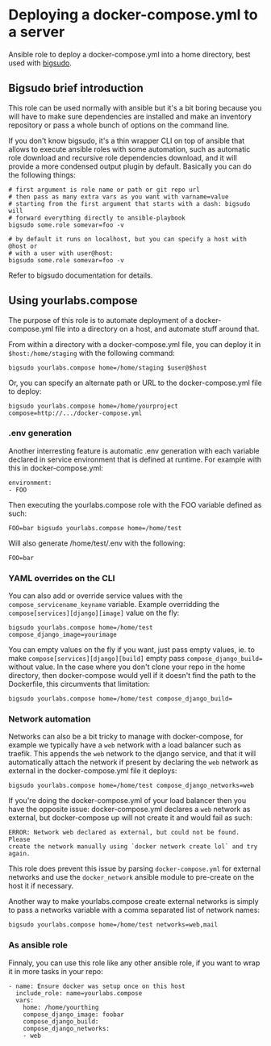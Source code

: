 # Deploying a docker-compose.yml to a server

Ansible role to deploy a docker-compose.yml into a home directory, best used
with [bigsudo](https://yourlabs.io/oss/bigsudo).

## Bigsudo brief introduction

This role can be used normally with ansible but it's a bit boring because you
will have to make sure dependencies are installed and make an inventory
repository or pass a whole bunch of options on the command line.

If you don't know bigsudo, it's a thin wrapper CLI on top of ansible that
allows to execute ansible roles with some automation, such as automatic role
download and recursive role dependencies download, and it will provide a more
condensed output plugin by default. Basically you can do the following things:

    # first argument is role name or path or git repo url
    # then pass as many extra vars as you want with varname=value
    # starting from the first argument that starts with a dash: bigsudo will
    # forward everything directly to ansible-playbook
    bigsudo some.role somevar=foo -v

    # by default it runs on localhost, but you can specify a host with @host or
    # with a user with user@host:
    bigsudo some.role somevar=foo -v

Refer to bigsudo documentation for details.

## Using yourlabs.compose

The purpose of this role is to automate deployment of a docker-compose.yml file
into a directory on a host, and automate stuff around that.

From within a directory with a docker-compose.yml file, you can deploy it in
`$host:/home/staging` with the following command:

    bigsudo yourlabs.compose home=/home/staging $user@$host

Or, you can specify an alternate path or URL to the docker-compose.yml file to deploy:

    bigsudo yourlabs.compose home=/home/yourproject compose=http://.../docker-compose.yml

### .env generation

Another interresting feature is automatic .env generation with each variable
declared in service environment that is defined at runtime. For example with
this in docker-compose.yml:

    environment:
    - FOO

Then executing the yourlabs.compose role with the FOO variable defined as such:

    FOO=bar bigsudo yourlabs.compose home=/home/test

Will also generate /home/test/.env with the following:

    FOO=bar

### YAML overrides on the CLI

You can also add or override service values with the
`compose_servicename_keyname` variable. Example overridding the
`compose[services][django][image]` value on the fly:

    bigsudo yourlabs.compose home=/home/test compose_django_image=yourimage

You can empty values on the fly if you want, just pass empty values, ie. to
make `compose[services][django][build]` empty pass `compose_django_build=`
without value. In the case where you don't clone your repo in the home
directory, then docker-compose would yell if it doesn't find the path to the
Dockerfile, this circumvents that limitation:

    bigsudo yourlabs.compose home=/home/test compose_django_build=

### Network automation

Networks can also be a bit tricky to manage with docker-compose, for example
we typically have a `web` network with a load balancer such as traefik. This
appends the `web` network to the django service, and that it will automatically
attach the network if present by declaring the `web` network as external in the
docker-compose.yml file it deploys:

    bigsudo yourlabs.compose home=/home/test compose_django_networks=web

If you're doing the docker-compose.yml of your load balancer then you have the
opposite issue: docker-compose.yml declares a `web` network as external, but
docker-compose up will not create it and would fail as such:

    ERROR: Network web declared as external, but could not be found. Please
    create the network manually using `docker network create lol` and try again.

This role does prevent this issue by parsing `docker-compose.yml` for external
networks and use the `docker_network` ansible module to pre-create on the host
it if necessary.

Another way to make yourlabs.compose create external networks is simply to pass
a networks variable with a comma separated list of network names:

    bigsudo yourlabs.compose home=/home/test networks=web,mail

### As ansible role

Finnaly, you can use this role like any other ansible role, if you want to wrap
it in more tasks in your repo:

    - name: Ensure docker was setup once on this host
      include_role: name=yourlabs.compose
      vars:
        home: /home/yourthing
        compose_django_image: foobar
        compose_django_build:
        compose_django_networks:
        - web
